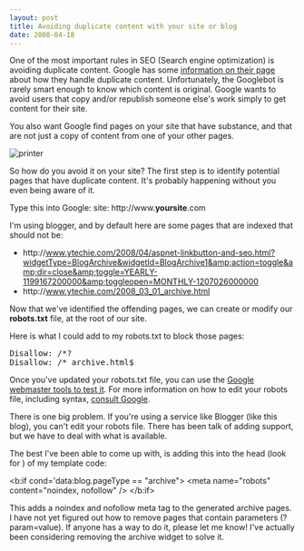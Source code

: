 ```yaml
---
layout: post
title: Avoiding duplicate content with your site or blog
date: 2008-04-18
---
```


One of the most important rules in SEO (Search engine optimization) is avoiding duplicate content. Google has some [information on their page](http://www.google.com/support/webmasters/bin/answer.py?answer=66359) about how they handle duplicate content. Unfortunately, the Googlebot is rarely smart enough to know which content is original. Google wants to avoid users that copy and/or republish someone else's work simply to get content for their site.

You also want Google find pages on your site that have substance, and that are not just a copy of content from one of your other pages.

![printer](printer.png) 

So how do you avoid it on your site? The first step is to identify potential pages that have duplicate content. It's probably happening without you even being aware of it.

Type this into Google: site: http://<span></span>www.**yoursite**.com

I'm using blogger, and by default here are some pages that are indexed that should not be:

* http://<span></span>www.ytechie.com/2008/04/aspnet-linkbutton-and-seo.html?widgetType=BlogArchive&widgetId=BlogArchive1&amp;action=toggle&amp;dir=close&amp;toggle=YEARLY-1199167200000&amp;toggleopen=MONTHLY-1207026000000
* http://<span></span>www.ytechie.com/2008_03_01_archive.html 

Now that we've identified the offending pages, we can create or modify our **robots.txt** file, at the root of our site.

Here is what I could add to my robots.txt to block those pages:
<pre class="csharpcode">Disallow: /*?
Disallow: /*_archive.html$</pre>

Once you've updated your robots.txt file, you can use the [Google webmaster tools to test it](http://www.google.com/support/webmasters/bin/answer.py?hl=en&amp;answer=35237). For more information on how to edit your robots file, including syntax, [consult Google](http://www.google.com/support/webmasters/bin/answer.py?answer=40360&amp;ctx=related).

There is one big problem. If you're using a service like Blogger (like this blog), you can't edit your robots file. There has been talk of adding support, but we have to deal with what is available.

The best I've been able to come up with, is adding this into the head (look for <head>) of my template code:

<span class="kwrd">&lt;</span><span class="html">b:if</span> <span class="attr">cond</span>='<span class="attr">data:blog</span>.<span class="attr">pageType</span> == <span class="kwrd">"archive"</span><span class="kwrd">&gt;</span>
 <span class="kwrd">&lt;</span><span class="html">meta</span> <span class="attr">name</span><span class="kwrd">="robots"</span> <span class="attr">content</span><span class="kwrd">="noindex, nofollow"</span> <span class="kwrd">/&gt;</span>
<span class="kwrd">&lt;/</span><span class="html">b:if</span><span class="kwrd">&gt;</span></pre>

This adds a noindex and nofollow meta tag to the generated archive pages. I have not yet figured out how to remove pages that contain parameters (?param=value). If anyone has a way to do it, please let me know! I've actually been considering removing the archive widget to solve it.